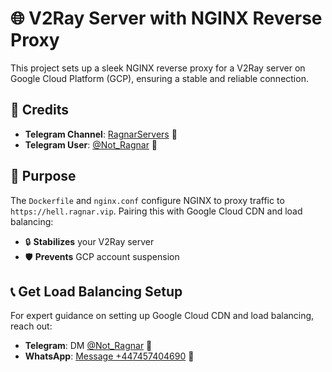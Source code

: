 # 🌐 V2Ray Server with NGINX Reverse Proxy

This project sets up a sleek NGINX reverse proxy for a V2Ray server on Google Cloud Platform (GCP), ensuring a stable and reliable connection.

## 🎉 Credits
- **Telegram Channel**: [RagnarServers](https://t.me/RagnarServers) 📢
- **Telegram User**: [@Not_Ragnar](https://t.me/Not_Ragnar) 👤

## 🚀 Purpose
The `Dockerfile` and `nginx.conf` configure NGINX to proxy traffic to `https://hell.ragnar.vip`. Pairing this with Google Cloud CDN and load balancing:
- 🔒 **Stabilizes** your V2Ray server
- 🛡️ **Prevents** GCP account suspension

## 📞 Get Load Balancing Setup
For expert guidance on setting up Google Cloud CDN and load balancing, reach out:
- **Telegram**: DM [@Not_Ragnar](https://t.me/Not_Ragnar) 💬
- **WhatsApp**: [Message +447457404690](https://wa.me/447457404690) 📱